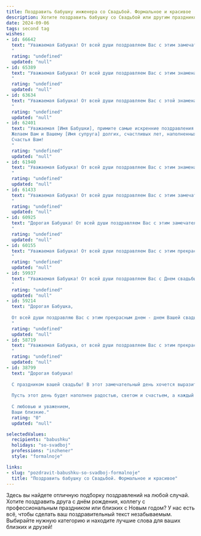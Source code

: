 ```yaml
---
title: Поздравить бабушку инженера со Свадьбой. Формальное и красивое
description: Хотите поздравить бабушку со Свадьбой или другим праздником? Наш ИИ создаст незабываемое поздравление, а вы обязательно выделитесь среди других.  
date: 2024-09-06
tags: second tag
wishes:
- id: 66642
  text: "Уважаемая Бабушка! От всей души поздравляем Вас с этим замечательным днем! Желаем Вам крепкого здоровья, долголетия, благополучия и, конечно же, огромного счастья в семейной жизни! Пусть Ваш жизненный опыт и мудрость всегда будут ценным ориентиром для Ваших близких!
  "
  rating: "undefined"
  updated: "null"
- id: 65389
  text: "Уважаемая Бабушка! От всей души поздравляем Вас с этим знаменательным днем – Днем Вашей свадьбы! Желаем Вам крепкого здоровья, долгих лет жизни, счастья и благополучия! Пусть Ваша любовь и взаимопонимание будут крепче с каждым годом!
  "
  rating: "undefined"
  updated: "null"
- id: 63634
  text: "Уважаемая Бабушка! От всей души поздравляем Вас с этой знаменательной датой - свадьбой! Желаем Вам и Вашему супругу долгих лет счастливой семейной жизни, наполненных любовью, взаимопониманием и радостью. Пусть Ваша любовь будет крепкой, как сталь, а Ваша инженерная смекалка поможет преодолеть любые препятствия на жизненном пути. Счастья Вам!
  "
  rating: "undefined"
  updated: "null"
- id: 62401
  text: "Уважаемая [Имя Бабушки], примите самые искренние поздравления с этим замечательным днем!
  Желаем Вам и Вашему [Имя супруга] долгих, счастливых лет, наполненных любовью, взаимопониманием и семейным благополучием. Продолжайте радовать нас своей мудростью, опытом и талантом! Пусть Ваша жизнь, как и Ваша инженерная карьера, будет  наполнена яркими достижениями и победами.
  Счастья Вам!
  "
  rating: "undefined"
  updated: "null"
- id: 61940
  text: "Уважаемая Бабушка! От всей души поздравляем Вас с этим знаменательным событием - Вашей свадьбой! Желаем Вам бесконечного счастья, взаимной любви и крепкого здоровья. Пусть Ваша семейная жизнь будет полна гармонии, радости и благополучия. Мы восхищаемся Вашим жизненным опытом и мудростью, которые Вы так умело воплощаете в профессии инженера. Пусть и в личной жизни Вам всегда сопутствует успех!
  "
  rating: "undefined"
  updated: "null"
- id: 61433
  text: "Уважаемая Бабушка! От всей души поздравляем Вас с этим замечательным днем - днем Вашей свадьбы! Желаем, чтобы Ваша жизнь была полна любви, счастья и благополучия. Пусть Ваша любовь, как и Ваша инженерная гениальность, будет крепкой и долговечной!
  "
  rating: "undefined"
  updated: "null"
- id: 60925
  text: "Дорогая Бабушка! От всей души поздравляем Вас с этим замечательным днем — днем Вашей свадьбы! Желаем Вам крепкого здоровья, неиссякаемой энергии, семейного благополучия и радости. Пусть Ваша жизнь будет полна любви, счастья и взаимопонимания!
  "
  rating: "undefined"
  updated: "null"
- id: 60155
  text: "Уважаемая Бабушка! От всей души поздравляем Вас с этим прекрасным днем - днем Вашей свадьбы! Желаем Вам долгих лет совместной жизни, наполненных любовью, счастьем и благополучием. Пусть Ваша мудрость, инженерный талант и  преданность друг другу и дальше вдохновляют  всех, кто Вас знает.
  "
  rating: "undefined"
  updated: "null"
- id: 59937
  text: "Уважаемая Бабушка! От всей души поздравляем Вас с Днем свадьбы! Желаем Вам крепкого здоровья, долголетия, семейного благополучия и счастья, которое ничто не омрачит! Пусть Ваша жизнь, богатая опытом и мудростью, будет наполнена любовью, радостью и теплом домашнего очага!
  "
  rating: "undefined"
  updated: "null"
- id: 59214
  text: "Дорогая Бабушка,
  
  От всей души поздравляю Вас с этим прекрасным днем - днем Вашей свадьбы! Желаю Вам  крепкой любви, семейного счастья и благополучия на долгие годы!  Пусть Ваша жизнь будет наполнена радостью, теплотой и  взаимопониманием.  Поздравляю Вас с  этим знаменательным событием!
  "
  rating: "undefined"
  updated: "null"
- id: 58719
  text: "Уважаемая Бабушка, от всей души поздравляем Вас с этим прекрасным днём – Вашей свадьбой! Желаем Вам и Вашему супругу долгих лет совместной жизни, наполненных любовью, счастьем и взаимным уважением. Пусть Ваш инженерный талант и мудрость помогут Вам строить прочный фундамент Вашей семьи, а каждый день будет соткан из ярких красок и радостных моментов.
  "
  rating: "undefined"
  updated: "null"
- id: 38799
  text: "Дорогая бабушка!
  
  С праздником вашей свадьбы! В этот замечательный день хочется выразить самые искренние поздравления и пожелания. Вы — не только мудрая и любящая бабушка, но и настоящий инженер семейного счастья. Ваши с дедушкой годы совместной жизни — это великолепный пример любви, заботы и взаимопонимания.
  
  Пусть этот день будет наполнен радостью, светом и счастьем, а каждый новый день приносит только положительные эмоции. Желаем здоровья, гармонии и долгих лет вместе, чтобы каждый миг дарил вам вдохновение и радость.
  
  С любовью и уважением,
  Ваши близкие."
  rating: "0"
  updated: "null"

selectedValues:
  recipients: "babushku"
  holidays: "so-svadboj"
  professions: "inzhener"
  style: "formalnoje"

links:
- slug: "pozdravit-babushku-so-svadboj-formalnoje"
  title: "Поздравить бабушку со Свадьбой. Формальное и красивое"
---
```


Здесь вы найдете отличную подборку поздравлений на любой случай. 
Хотите поздравить друга с днём рождения, коллегу с профессиональным праздником или близких с Новым годом? У нас есть всё, чтобы сделать ваш поздравительный текст незабываемым. Выбирайте нужную категорию и находите лучшие слова для ваших близких и друзей!
